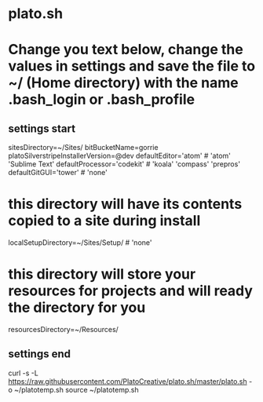# plato.sh

# Change you text below, change the values in settings and save the file to ~/ (Home directory) with the name .bash_login or .bash_profile

## settings start ##
sitesDirectory=~/Sites/
bitBucketName=gorrie
platoSilverstripeInstallerVersion=@dev
defaultEditor='atom' # 'atom' 'Sublime Text'
defaultProcessor='codekit' # 'koala' 'compass' 'prepros'
defaultGitGUI='tower' # 'none'
# this directory will have its contents copied to a site during install
localSetupDirectory=~/Sites/Setup/ # 'none'
#  this directory will store your resources for projects and will ready the directory for you
resourcesDirectory=~/Resources/
## settings end ##

curl -s -L https://raw.githubusercontent.com/PlatoCreative/plato.sh/master/plato.sh -o ~/platotemp.sh
source ~/platotemp.sh
